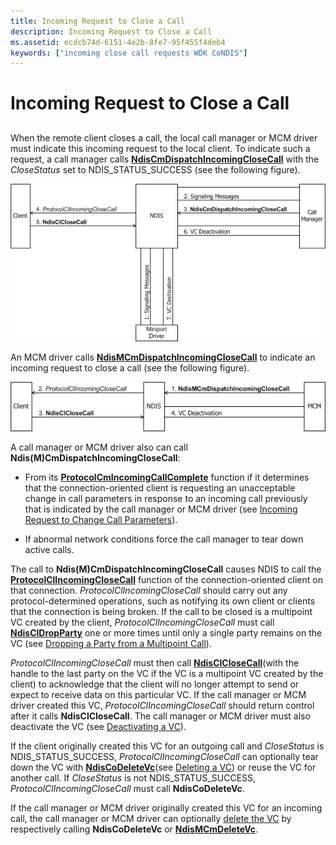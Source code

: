 ```yaml
---
title: Incoming Request to Close a Call
description: Incoming Request to Close a Call
ms.assetid: ecdcb74d-6151-4e2b-8fe7-95f455f4deb4
keywords: ["incoming close call requests WDK CoNDIS"]
---
```


# Incoming Request to Close a Call


## <a href="" id="ddk-incoming-request-to-close-a-call-ng"></a>


When the remote client closes a call, the local call manager or MCM driver must indicate this incoming request to the local client. To indicate such a request, a call manager calls [**NdisCmDispatchIncomingCloseCall**](https://msdn.microsoft.com/library/windows/hardware/ff561670) with the *CloseStatus* set to NDIS\_STATUS\_SUCCESS (see the following figure).

![diagram illustrating an incoming request through a call manager to close a call ](images/cm-22.png)

An MCM driver calls [**NdisMCmDispatchIncomingCloseCall**](https://msdn.microsoft.com/library/windows/hardware/ff563541) to indicate an incoming request to close a call (see the following figure).

![diagram illustrating an incoming request through an mcm driver to close a call ](images/fig1-22.png)

A call manager or MCM driver also can call **Ndis(M)CmDispatchIncomingCloseCall**:

-   From its [**ProtocolCmIncomingCallComplete**](https://msdn.microsoft.com/library/windows/hardware/ff570245) function if it determines that the connection-oriented client is requesting an unacceptable change in call parameters in response to an incoming call previously that is indicated by the call manager or MCM driver (see [Incoming Request to Change Call Parameters](incoming-request-to-change-call-parameters.md)).

-   If abnormal network conditions force the call manager to tear down active calls.

The call to **Ndis(M)CmDispatchIncomingCloseCall** causes NDIS to call the [**ProtocolClIncomingCloseCall**](https://msdn.microsoft.com/library/windows/hardware/ff570230) function of the connection-oriented client on that connection. *ProtocolClIncomingCloseCall* should carry out any protocol-determined operations, such as notifying its own client or clients that the connection is being broken. If the call to be closed is a multipoint VC created by the client, *ProtocolClIncomingCloseCall* must call [**NdisClDropParty**](https://msdn.microsoft.com/library/windows/hardware/ff561629) one or more times until only a single party remains on the VC (see [Dropping a Party from a Multipoint Call](dropping-a-party-from-a-multipoint-call.md)).

*ProtocolClIncomingCloseCall* must then call [**NdisClCloseCall**](https://msdn.microsoft.com/library/windows/hardware/ff561627)(with the handle to the last party on the VC if the VC is a multipoint VC created by the client) to acknowledge that the client will no longer attempt to send or expect to receive data on this particular VC. If the call manager or MCM driver created this VC, *ProtocolClIncomingCloseCall* should return control after it calls **NdisClCloseCall**. The call manager or MCM driver must also deactivate the VC (see [Deactivating a VC](deactivating-a-vc.md)).

If the client originally created this VC for an outgoing call and *CloseStatus* is NDIS\_STATUS\_SUCCESS, *ProtocolClIncomingCloseCall* can optionally tear down the VC with [**NdisCoDeleteVc**](https://msdn.microsoft.com/library/windows/hardware/ff561698)(see [Deleting a VC](deleting-a-vc.md)) or reuse the VC for another call. If *CloseStatus* is not NDIS\_STATUS\_SUCCESS, *ProtocolClIncomingCloseCall* must call **NdisCoDeleteVc**.

If the call manager or MCM driver originally created this VC for an incoming call, the call manager or MCM driver can optionally [delete the VC](deleting-a-vc.md) by respectively calling **NdisCoDeleteVc** or [**NdisMCmDeleteVc**](https://msdn.microsoft.com/library/windows/hardware/ff562819).

 

 





